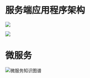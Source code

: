 
# 服务端应用程序架构

![](http://ww3.sinaimg.cn/large/697e0967jw1ew4b6sp4zyj20qo0k0gmh.jpg)

![](https://coding.net/u/hoteam/p/Cache/git/raw/master/2017/6/1/ServerSideApplication.png)

# 微服务

![微服务知识图谱](https://parg.co/UZs)